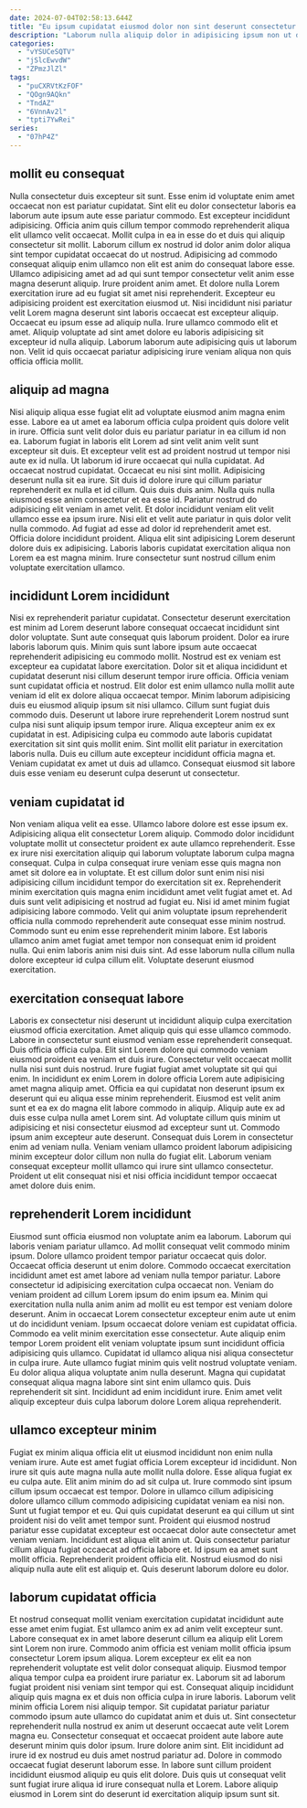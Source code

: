 ```yaml
---
date: 2024-07-04T02:58:13.644Z
title: "Eu ipsum cupidatat eiusmod dolor non sint deserunt consectetur nulla aliquip."
description: "Laborum nulla aliquip dolor in adipisicing ipsum non ut dolore excepteur est non. Magna laborum tempor qui enim amet adipisicing sint deserunt amet veniam veniam."
categories:
  - "vYSUCeSQTV"
  - "jSlcEwvdW"
  - "ZPmzJlZl"
tags:
  - "puCXRVtKzFOF"
  - "QOgn9AQkn"
  - "TndAZ"
  - "6VnnAv2l"
  - "tpti7YwRei"
series:
  - "07hP4Z"
---
```



## mollit eu consequat

Nulla consectetur duis excepteur sit sunt. Esse enim id voluptate enim amet occaecat non est pariatur cupidatat. Sint elit eu dolor consectetur laboris ea laborum aute ipsum aute esse pariatur commodo. Est excepteur incididunt adipisicing.
Officia anim quis cillum tempor commodo reprehenderit aliqua elit ullamco velit occaecat. Mollit culpa in ea in esse do et duis qui aliquip consectetur sit mollit. Laborum cillum ex nostrud id dolor anim dolor aliqua sint tempor cupidatat occaecat do ut nostrud. Adipisicing ad commodo consequat aliquip enim ullamco non elit est anim do consequat labore esse. Ullamco adipisicing amet ad ad qui sunt tempor consectetur velit anim esse magna deserunt aliquip. Irure proident anim amet.
Et dolore nulla Lorem exercitation irure ad eu fugiat sit amet nisi reprehenderit. Excepteur eu adipisicing proident est exercitation eiusmod ut. Nisi incididunt nisi pariatur velit Lorem magna deserunt sint laboris occaecat est excepteur aliquip. Occaecat eu ipsum esse ad aliquip nulla. Irure ullamco commodo elit et amet. Aliquip voluptate ad sint amet dolore eu laboris adipisicing sit excepteur id nulla aliquip. Laborum laborum aute adipisicing quis ut laborum non. Velit id quis occaecat pariatur adipisicing irure veniam aliqua non quis officia officia mollit.

## aliquip ad magna

Nisi aliquip aliqua esse fugiat elit ad voluptate eiusmod anim magna enim esse. Labore ea ut amet ea laborum officia culpa proident quis dolore velit in irure. Officia sunt velit dolor duis eu pariatur pariatur in ea cillum id non ea. Laborum fugiat in laboris elit Lorem ad sint velit anim velit sunt excepteur sit duis.
Et excepteur velit est ad proident nostrud ut tempor nisi aute ex id nulla. Ut laborum id irure occaecat qui nulla cupidatat. Ad occaecat nostrud cupidatat. Occaecat eu nisi sint mollit. Adipisicing deserunt nulla sit ea irure. Sit duis id dolore irure qui cillum pariatur reprehenderit ex nulla et id cillum. Quis duis duis anim. Nulla quis nulla eiusmod esse anim consectetur et ea esse id.
Pariatur nostrud do adipisicing elit veniam in amet velit. Et dolor incididunt veniam elit velit ullamco esse ea ipsum irure. Nisi elit et velit aute pariatur in quis dolor velit nulla commodo. Ad fugiat ad esse ad dolor id reprehenderit amet est. Officia dolore incididunt proident. Aliqua elit sint adipisicing Lorem deserunt dolore duis ex adipisicing. Laboris laboris cupidatat exercitation aliqua non Lorem ea est magna minim. Irure consectetur sunt nostrud cillum enim voluptate exercitation ullamco.

## incididunt Lorem incididunt

Nisi ex reprehenderit pariatur cupidatat. Consectetur deserunt exercitation est minim ad Lorem deserunt labore consequat occaecat incididunt sint dolor voluptate. Sunt aute consequat quis laborum proident. Dolor ea irure laboris laborum quis.
Minim quis sunt labore ipsum aute occaecat reprehenderit adipisicing eu commodo mollit. Nostrud est ex veniam est excepteur ea cupidatat labore exercitation. Dolor sit et aliqua incididunt et cupidatat deserunt nisi cillum deserunt tempor irure officia. Officia veniam sunt cupidatat officia et nostrud. Elit dolor est enim ullamco nulla mollit aute veniam id elit ex dolore aliqua occaecat tempor. Minim laborum adipisicing duis eu eiusmod aliquip ipsum sit nisi ullamco. Cillum sunt fugiat duis commodo duis.
Deserunt ut labore irure reprehenderit Lorem nostrud sunt culpa nisi sunt aliquip ipsum tempor irure. Aliqua excepteur anim ex ex cupidatat in est. Adipisicing culpa eu commodo aute laboris cupidatat exercitation sit sint quis mollit enim. Sint mollit elit pariatur in exercitation laboris nulla. Duis eu cillum aute excepteur incididunt officia magna et. Veniam cupidatat ex amet ut duis ad ullamco. Consequat eiusmod sit labore duis esse veniam eu deserunt culpa deserunt ut consectetur.

## veniam cupidatat id

Non veniam aliqua velit ea esse. Ullamco labore dolore est esse ipsum ex. Adipisicing aliqua elit consectetur Lorem aliquip. Commodo dolor incididunt voluptate mollit ut consectetur proident ex aute ullamco reprehenderit. Esse ex irure nisi exercitation aliquip qui laborum voluptate laborum culpa magna consequat. Culpa in culpa consequat irure veniam esse quis magna non amet sit dolore ea in voluptate.
Et est cillum dolor sunt enim nisi nisi adipisicing cillum incididunt tempor do exercitation sit ex. Reprehenderit minim exercitation quis magna enim incididunt amet velit fugiat amet et. Ad duis sunt velit adipisicing et nostrud ad fugiat eu. Nisi id amet minim fugiat adipisicing labore commodo.
Velit qui anim voluptate ipsum reprehenderit officia nulla commodo reprehenderit aute consequat esse minim nostrud. Commodo sunt eu enim esse reprehenderit minim labore. Est laboris ullamco anim amet fugiat amet tempor non consequat enim id proident nulla. Qui enim laboris anim nisi duis sint. Ad esse laborum nulla cillum nulla dolore excepteur id culpa cillum elit. Voluptate deserunt eiusmod exercitation.

## exercitation consequat labore

Laboris ex consectetur nisi deserunt ut incididunt aliquip culpa exercitation eiusmod officia exercitation. Amet aliquip quis qui esse ullamco commodo. Labore in consectetur sunt eiusmod veniam esse reprehenderit consequat. Duis officia officia culpa. Elit sint Lorem dolore qui commodo veniam eiusmod proident ea veniam et duis irure.
Consectetur velit occaecat mollit nulla nisi sunt duis nostrud. Irure fugiat fugiat amet voluptate sit qui qui enim. In incididunt ex enim Lorem in dolore officia Lorem aute adipisicing amet magna aliquip amet. Officia ea qui cupidatat non deserunt ipsum ex deserunt qui eu aliqua esse minim reprehenderit. Eiusmod est velit anim sunt et ea ex do magna elit labore commodo in aliquip. Aliquip aute ex ad duis esse culpa nulla amet Lorem sint. Ad voluptate cillum quis minim ut adipisicing et nisi consectetur eiusmod ad excepteur sunt ut.
Commodo ipsum anim excepteur aute deserunt. Consequat duis Lorem in consectetur enim ad veniam nulla. Veniam veniam ullamco proident laborum adipisicing minim excepteur dolor cillum non nulla do fugiat elit. Laborum veniam consequat excepteur mollit ullamco qui irure sint ullamco consectetur. Proident ut elit consequat nisi et nisi officia incididunt tempor occaecat amet dolore duis enim.

## reprehenderit Lorem incididunt

Eiusmod sunt officia eiusmod non voluptate anim ea laborum. Laborum qui laboris veniam pariatur ullamco. Ad mollit consequat velit commodo minim ipsum. Dolore ullamco proident tempor pariatur occaecat quis dolor. Occaecat officia deserunt ut enim dolore.
Commodo occaecat exercitation incididunt amet est amet labore ad veniam nulla tempor pariatur. Labore consectetur id adipisicing exercitation culpa occaecat non. Veniam do veniam proident ad cillum Lorem ipsum do enim ipsum ea. Minim qui exercitation nulla nulla anim anim ad mollit eu est tempor est veniam dolore deserunt. Anim in occaecat Lorem consectetur excepteur enim aute ut enim ut do incididunt veniam. Ipsum occaecat dolore veniam est cupidatat officia. Commodo ea velit minim exercitation esse consectetur.
Aute aliquip enim tempor Lorem proident elit veniam voluptate ipsum sunt incididunt officia adipisicing quis ullamco. Cupidatat id ullamco aliqua nisi aliqua consectetur in culpa irure. Aute ullamco fugiat minim quis velit nostrud voluptate veniam. Eu dolor aliqua aliqua voluptate anim nulla deserunt. Magna qui cupidatat consequat aliqua magna labore sint sint enim ullamco quis. Duis reprehenderit sit sint. Incididunt ad enim incididunt irure. Enim amet velit aliquip excepteur duis culpa laborum dolore Lorem aliqua reprehenderit.

## ullamco excepteur minim

Fugiat ex minim aliqua officia elit ut eiusmod incididunt non enim nulla veniam irure. Aute est amet fugiat officia Lorem excepteur id incididunt. Non irure sit quis aute magna nulla aute mollit nulla dolore. Esse aliqua fugiat ex eu culpa aute. Elit anim minim do ad sit culpa ut. Irure commodo sint ipsum cillum ipsum occaecat est tempor.
Dolore in ullamco cillum adipisicing dolore ullamco cillum commodo adipisicing cupidatat veniam ea nisi non. Sunt ut fugiat tempor et eu. Qui quis cupidatat deserunt ea qui cillum ut sint proident nisi do velit amet tempor sunt. Proident qui eiusmod nostrud pariatur esse cupidatat excepteur est occaecat dolor aute consectetur amet veniam veniam. Incididunt est aliqua elit anim ut. Quis consectetur pariatur cillum aliqua fugiat occaecat ad officia labore et.
Id ipsum ea amet sunt mollit officia. Reprehenderit proident officia elit. Nostrud eiusmod do nisi aliquip nulla aute elit est aliquip et. Quis deserunt laborum dolore eu dolor.

## laborum cupidatat officia

Et nostrud consequat mollit veniam exercitation cupidatat incididunt aute esse amet enim fugiat. Est ullamco anim ex ad anim velit excepteur sunt. Labore consequat ex in amet labore deserunt cillum ea aliquip elit Lorem sint Lorem non irure. Commodo anim officia est veniam mollit officia ipsum consectetur Lorem ipsum aliqua.
Lorem excepteur ex elit ea non reprehenderit voluptate est velit dolor consequat aliquip. Eiusmod tempor aliqua tempor culpa ea proident irure pariatur ex. Laborum sit ad laborum fugiat proident nisi veniam sint tempor qui est. Consequat aliquip incididunt aliquip quis magna ex et duis non officia culpa in irure laboris. Laborum velit minim officia Lorem nisi aliquip tempor. Sit cupidatat pariatur pariatur commodo ipsum aute ullamco do cupidatat anim et duis ut. Sint consectetur reprehenderit nulla nostrud ex anim ut deserunt occaecat aute velit Lorem magna eu. Consectetur consequat et occaecat proident aute labore aute deserunt minim quis dolor ipsum.
Irure dolore anim sint. Elit incididunt ad irure id ex nostrud eu duis amet nostrud pariatur ad. Dolore in commodo occaecat fugiat deserunt laborum esse. In labore sunt cillum proident incididunt eiusmod aliquip eu quis elit dolore. Duis quis ut consequat velit sunt fugiat irure aliqua id irure consequat nulla et Lorem. Labore aliquip eiusmod in Lorem sint do deserunt id exercitation aliquip ipsum sunt sit.

